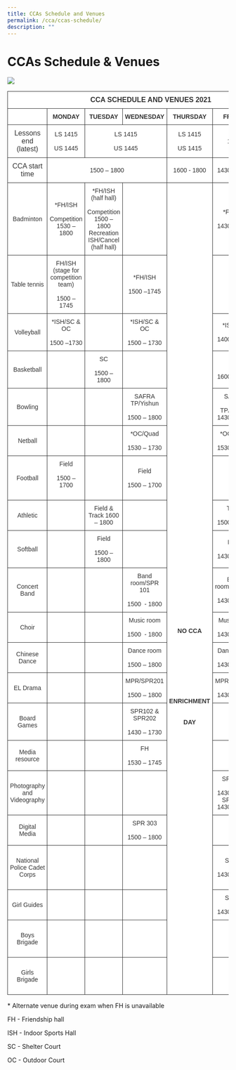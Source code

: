 ```yaml
---
title: CCAs Schedule and Venues
permalink: /cca/ccas-schedule/
description: ""
---
```


# **CCAs Schedule & Venues**

![](/images/MG_9935eee.jpg)



<table style="border-collapse:collapse;border-spacing:0" class="tg"><thead><tr><th style="background-color:#FFF;border-color:#333333;border-style:solid;border-width:1px;color:#333333;font-family:Arial, sans-serif;font-size:medium;font-weight:bold;overflow:hidden;padding:10px 5px;text-align:center;vertical-align:top;word-break:normal" colspan="7"><span style="font-weight:bold">CCA SCHEDULE AND VENUES 2021</span></th></tr></thead><tbody><tr><td style="background-color:#FFF;border-color:#333333;border-style:solid;border-width:1px;color:#333333;font-family:Arial, sans-serif;font-size:medium;overflow:hidden;padding:10px 5px;text-align:center;vertical-align:middle;word-break:normal"></td><td style="background-color:#FFF;border-color:#333333;border-style:solid;border-width:1px;color:#333333;font-family:Arial, sans-serif;font-size:14px;font-weight:bold;overflow:hidden;padding:10px 5px;text-align:center;vertical-align:top;word-break:normal"><span style="font-weight:bold">MONDAY</span></td><td style="background-color:#FFF;border-color:#333333;border-style:solid;border-width:1px;color:#333333;font-family:Arial, sans-serif;font-size:14px;font-weight:bold;overflow:hidden;padding:10px 5px;text-align:center;vertical-align:top;word-break:normal"><span style="font-weight:bold">TUESDAY</span></td><td style="background-color:#FFF;border-color:#333333;border-style:solid;border-width:1px;color:#333333;font-family:Arial, sans-serif;font-size:14px;font-weight:bold;overflow:hidden;padding:10px 5px;text-align:center;vertical-align:top;word-break:normal"><span style="font-weight:bold">WEDNESDAY</span></td><td style="background-color:#FFF;border-color:#333333;border-style:solid;border-width:1px;color:#333333;font-family:Arial, sans-serif;font-size:14px;font-weight:bold;overflow:hidden;padding:10px 5px;text-align:center;vertical-align:top;word-break:normal"><span style="font-weight:bold">THURSDAY</span></td><td style="background-color:#FFF;border-color:#333333;border-style:solid;border-width:1px;color:#333333;font-family:Arial, sans-serif;font-size:14px;font-weight:bold;overflow:hidden;padding:10px 5px;text-align:center;vertical-align:top;word-break:normal"><span style="font-weight:bold">FRIDAY</span></td><td style="background-color:#FFF;border-color:#333333;border-style:solid;border-width:1px;color:#333333;font-family:Arial, sans-serif;font-size:14px;font-weight:bold;overflow:hidden;padding:10px 5px;text-align:center;vertical-align:top;word-break:normal"><span style="font-weight:bold">SATURDAY</span></td></tr><tr><td style="background-color:#FFF;border-color:#333333;border-style:solid;border-width:1px;color:#333333;font-family:Arial, sans-serif;font-size:medium;overflow:hidden;padding:10px 5px;text-align:center;vertical-align:middle;word-break:normal">Lessons end (latest)</td><td style="background-color:#FFF;border-color:#333333;border-style:solid;border-width:1px;color:#333333;font-family:Arial, sans-serif;font-size:14px;overflow:hidden;padding:10px 5px;text-align:center;vertical-align:middle;word-break:normal">LS 1415<br><br>US 1445</td><td style="background-color:#FFF;border-color:#333333;border-style:solid;border-width:1px;color:#333333;font-family:Arial, sans-serif;font-size:14px;overflow:hidden;padding:10px 5px;text-align:center;vertical-align:middle;word-break:normal" colspan="2">LS 1415<br><br>US 1445</td><td style="background-color:#FFF;border-color:#333333;border-style:solid;border-width:1px;color:#333333;font-family:Arial, sans-serif;font-size:14px;overflow:hidden;padding:10px 5px;text-align:center;vertical-align:middle;word-break:normal">LS 1415<br><br>US 1415</td><td style="background-color:#FFF;border-color:#333333;border-style:solid;border-width:1px;color:#333333;font-family:Arial, sans-serif;font-size:14px;overflow:hidden;padding:10px 5px;text-align:center;vertical-align:middle;word-break:normal">1215</td><td style="background-color:#FFF;border-color:#333333;border-style:solid;border-width:1px;color:#333333;font-family:Arial, sans-serif;font-size:14px;overflow:hidden;padding:10px 5px;text-align:center;vertical-align:middle;word-break:normal"></td></tr><tr><td style="background-color:#FFF;border-color:#333333;border-style:solid;border-width:1px;color:#333333;font-family:Arial, sans-serif;font-size:medium;overflow:hidden;padding:10px 5px;text-align:center;vertical-align:middle;word-break:normal">CCA start time</td><td style="background-color:#FFF;border-color:#333333;border-style:solid;border-width:1px;color:#333333;font-family:Arial, sans-serif;font-size:14px;overflow:hidden;padding:10px 5px;text-align:center;vertical-align:middle;word-break:normal" colspan="3">1500 – 1800</td><td style="background-color:#FFF;border-color:#333333;border-style:solid;border-width:1px;color:#333333;font-family:Arial, sans-serif;font-size:14px;overflow:hidden;padding:10px 5px;text-align:center;vertical-align:middle;word-break:normal">1600 - 1800</td><td style="background-color:#FFF;border-color:#333333;border-style:solid;border-width:1px;color:#333333;font-family:Arial, sans-serif;font-size:14px;overflow:hidden;padding:10px 5px;text-align:center;vertical-align:middle;word-break:normal">1430 – 1730</td><td style="background-color:#FFF;border-color:#333333;border-style:solid;border-width:1px;color:#333333;font-family:Arial, sans-serif;font-size:14px;overflow:hidden;padding:10px 5px;text-align:center;vertical-align:middle;word-break:normal">0800 – 1230</td></tr><tr><td style="background-color:#FFF;border-color:#333333;border-style:solid;border-width:1px;color:#333333;font-family:Arial, sans-serif;font-size:14px;overflow:hidden;padding:10px 5px;text-align:center;vertical-align:middle;word-break:normal">Badminton</td><td style="background-color:#FFF;border-color:#333333;border-style:solid;border-width:1px;color:#333333;font-family:Arial, sans-serif;font-size:14px;overflow:hidden;padding:10px 5px;text-align:center;vertical-align:middle;word-break:normal">*FH/ISH<br><br>Competition<br>1530 – 1800</td><td style="background-color:#FFF;border-color:#333333;border-style:solid;border-width:1px;color:#333333;font-family:Arial, sans-serif;font-size:14px;overflow:hidden;padding:10px 5px;text-align:center;vertical-align:middle;word-break:normal">*FH/ISH (half hall)<br><br>Competition<br>1500 – 1800<br>Recreation<br>ISH/Cancel (half hall)</td><td style="background-color:#FFF;border-color:#333333;border-style:solid;border-width:1px;color:#333333;font-family:Arial, sans-serif;font-size:14px;overflow:hidden;padding:10px 5px;text-align:center;vertical-align:middle;word-break:normal"></td><td style="background-color:#FFF;border-color:#333333;border-style:solid;border-width:1px;color:#333333;font-family:Arial, sans-serif;font-size:14px;overflow:hidden;padding:10px 5px;text-align:center;vertical-align:middle;word-break:normal" rowspan="21"> <br><br> <br> <br> <br> <br> <br> <br> <br> <br> <br> <br> <br> <br> <br> <br> <br> <br> <br> <br> <br> <br> <br> <br><span style="font-weight:bold"> </span><br><span style="font-weight:bold">NO CCA</span><br><span style="font-weight:bold"> </span><br><span style="font-weight:bold"> </span><br><span style="font-weight:bold"> </span><br><span style="font-weight:bold"> </span><br><span style="font-weight:bold"> </span><br><span style="font-weight:bold"> </span><br><span style="font-weight:bold"> </span><br><span style="font-weight:bold"> </span><br><span style="font-weight:bold"> </span><br><span style="font-weight:bold">ENRICHMENT</span><br><span style="font-weight:bold"> </span><br><span style="font-weight:bold"> </span><br><span style="font-weight:bold">DAY</span></td><td style="background-color:#FFF;border-color:#333333;border-style:solid;border-width:1px;color:#333333;font-family:Arial, sans-serif;font-size:14px;overflow:hidden;padding:10px 5px;text-align:center;vertical-align:middle;word-break:normal">*FH/ISH<br><br>1430 – 1730</td><td style="background-color:#FFF;border-color:#333333;border-style:solid;border-width:1px;color:#333333;font-family:Arial, sans-serif;font-size:14px;overflow:hidden;padding:10px 5px;text-align:center;vertical-align:middle;word-break:normal"></td></tr><tr><td style="background-color:#FFF;border-color:#333333;border-style:solid;border-width:1px;color:#333333;font-family:Arial, sans-serif;font-size:14px;overflow:hidden;padding:10px 5px;text-align:center;vertical-align:middle;word-break:normal">Table tennis</td><td style="background-color:#FFF;border-color:#333333;border-style:solid;border-width:1px;color:#333333;font-family:Arial, sans-serif;font-size:14px;overflow:hidden;padding:10px 5px;text-align:center;vertical-align:middle;word-break:normal">FH/ISH (stage for competition team)<br><br>1500 – 1745</td><td style="background-color:#FFF;border-color:#333333;border-style:solid;border-width:1px;color:#333333;font-family:Arial, sans-serif;font-size:14px;overflow:hidden;padding:10px 5px;text-align:center;vertical-align:middle;word-break:normal"></td><td style="background-color:#FFF;border-color:#333333;border-style:solid;border-width:1px;color:#333333;font-family:Arial, sans-serif;font-size:14px;overflow:hidden;padding:10px 5px;text-align:center;vertical-align:middle;word-break:normal">*FH/ISH<br><br>1500 –1745</td><td style="background-color:#FFF;border-color:#333333;border-style:solid;border-width:1px;color:#333333;font-family:Arial, sans-serif;font-size:14px;overflow:hidden;padding:10px 5px;text-align:center;vertical-align:middle;word-break:normal"></td><td style="background-color:#FFF;border-color:#333333;border-style:solid;border-width:1px;color:#333333;font-family:Arial, sans-serif;font-size:14px;overflow:hidden;padding:10px 5px;text-align:center;vertical-align:middle;word-break:normal"></td></tr><tr><td style="background-color:#FFF;border-color:#333333;border-style:solid;border-width:1px;color:#333333;font-family:Arial, sans-serif;font-size:14px;overflow:hidden;padding:10px 5px;text-align:center;vertical-align:middle;word-break:normal">Volleyball</td><td style="background-color:#FFF;border-color:#333333;border-style:solid;border-width:1px;color:#333333;font-family:Arial, sans-serif;font-size:14px;overflow:hidden;padding:10px 5px;text-align:center;vertical-align:middle;word-break:normal">*ISH/SC &amp; OC<br><br>1500 –1730</td><td style="background-color:#FFF;border-color:#333333;border-style:solid;border-width:1px;color:#333333;font-family:Arial, sans-serif;font-size:14px;overflow:hidden;padding:10px 5px;text-align:center;vertical-align:middle;word-break:normal"></td><td style="background-color:#FFF;border-color:#333333;border-style:solid;border-width:1px;color:#333333;font-family:Arial, sans-serif;font-size:14px;overflow:hidden;padding:10px 5px;text-align:center;vertical-align:middle;word-break:normal">*ISH/SC &amp; OC<br><br>1500 – 1730</td><td style="background-color:#FFF;border-color:#333333;border-style:solid;border-width:1px;color:#333333;font-family:Arial, sans-serif;font-size:14px;overflow:hidden;padding:10px 5px;text-align:center;vertical-align:middle;word-break:normal">*ISH/OC<br><br>1400 – 1700</td><td style="background-color:#FFF;border-color:#333333;border-style:solid;border-width:1px;color:#333333;font-family:Arial, sans-serif;font-size:14px;overflow:hidden;padding:10px 5px;text-align:center;vertical-align:middle;word-break:normal"></td></tr><tr><td style="background-color:#FFF;border-color:#333333;border-style:solid;border-width:1px;color:#333333;font-family:Arial, sans-serif;font-size:14px;overflow:hidden;padding:10px 5px;text-align:center;vertical-align:middle;word-break:normal">Basketball</td><td style="background-color:#FFF;border-color:#333333;border-style:solid;border-width:1px;color:#333333;font-family:Arial, sans-serif;font-size:14px;overflow:hidden;padding:10px 5px;text-align:center;vertical-align:middle;word-break:normal"></td><td style="background-color:#FFF;border-color:#333333;border-style:solid;border-width:1px;color:#333333;font-family:Arial, sans-serif;font-size:14px;overflow:hidden;padding:10px 5px;text-align:center;vertical-align:middle;word-break:normal">SC<br><br>1500 – 1800</td><td style="background-color:#FFF;border-color:#333333;border-style:solid;border-width:1px;color:#333333;font-family:Arial, sans-serif;font-size:14px;overflow:hidden;padding:10px 5px;text-align:center;vertical-align:middle;word-break:normal"></td><td style="background-color:#FFF;border-color:#333333;border-style:solid;border-width:1px;color:#333333;font-family:Arial, sans-serif;font-size:14px;overflow:hidden;padding:10px 5px;text-align:center;vertical-align:middle;word-break:normal">SC<br><br>1600 – 1800</td><td style="background-color:#FFF;border-color:#333333;border-style:solid;border-width:1px;color:#333333;font-family:Arial, sans-serif;font-size:14px;overflow:hidden;padding:10px 5px;text-align:center;vertical-align:middle;word-break:normal"></td></tr><tr><td style="background-color:#FFF;border-color:#333333;border-style:solid;border-width:1px;color:#333333;font-family:Arial, sans-serif;font-size:14px;overflow:hidden;padding:10px 5px;text-align:center;vertical-align:middle;word-break:normal">Bowling</td><td style="background-color:#FFF;border-color:#333333;border-style:solid;border-width:1px;color:#333333;font-family:Arial, sans-serif;font-size:14px;overflow:hidden;padding:10px 5px;text-align:center;vertical-align:middle;word-break:normal"></td><td style="background-color:#FFF;border-color:#333333;border-style:solid;border-width:1px;color:#333333;font-family:Arial, sans-serif;font-size:14px;overflow:hidden;padding:10px 5px;text-align:center;vertical-align:middle;word-break:normal"></td><td style="background-color:#FFF;border-color:#333333;border-style:solid;border-width:1px;color:#333333;font-family:Arial, sans-serif;font-size:14px;overflow:hidden;padding:10px 5px;text-align:center;vertical-align:middle;word-break:normal">SAFRA TP/Yishun<br><br>1500 – 1800</td><td style="background-color:#FFF;border-color:#333333;border-style:solid;border-width:1px;color:#333333;font-family:Arial, sans-serif;font-size:14px;overflow:hidden;padding:10px 5px;text-align:center;vertical-align:middle;word-break:normal">SAFRA<br><br>TP/Yishun<br>1430 – 1730</td><td style="background-color:#FFF;border-color:#333333;border-style:solid;border-width:1px;color:#333333;font-family:Arial, sans-serif;font-size:14px;overflow:hidden;padding:10px 5px;text-align:center;vertical-align:middle;word-break:normal"></td></tr><tr><td style="background-color:#FFF;border-color:#333333;border-style:solid;border-width:1px;color:#333333;font-family:Arial, sans-serif;font-size:14px;overflow:hidden;padding:10px 5px;text-align:center;vertical-align:middle;word-break:normal">Netball</td><td style="background-color:#FFF;border-color:#333333;border-style:solid;border-width:1px;color:#333333;font-family:Arial, sans-serif;font-size:14px;overflow:hidden;padding:10px 5px;text-align:center;vertical-align:middle;word-break:normal"></td><td style="background-color:#FFF;border-color:#333333;border-style:solid;border-width:1px;color:#333333;font-family:Arial, sans-serif;font-size:14px;overflow:hidden;padding:10px 5px;text-align:center;vertical-align:middle;word-break:normal"></td><td style="background-color:#FFF;border-color:#333333;border-style:solid;border-width:1px;color:#333333;font-family:Arial, sans-serif;font-size:14px;overflow:hidden;padding:10px 5px;text-align:center;vertical-align:middle;word-break:normal">*OC/Quad<br><br>1530 – 1730</td><td style="background-color:#FFF;border-color:#333333;border-style:solid;border-width:1px;color:#333333;font-family:Arial, sans-serif;font-size:14px;overflow:hidden;padding:10px 5px;text-align:center;vertical-align:middle;word-break:normal">*OC/Quad<br><br>1530 – 1730</td><td style="background-color:#FFF;border-color:#333333;border-style:solid;border-width:1px;color:#333333;font-family:Arial, sans-serif;font-size:14px;overflow:hidden;padding:10px 5px;text-align:center;vertical-align:middle;word-break:normal"></td></tr><tr><td style="background-color:#FFF;border-color:#333333;border-style:solid;border-width:1px;color:#333333;font-family:Arial, sans-serif;font-size:14px;overflow:hidden;padding:10px 5px;text-align:center;vertical-align:middle;word-break:normal">Football</td><td style="background-color:#FFF;border-color:#333333;border-style:solid;border-width:1px;color:#333333;font-family:Arial, sans-serif;font-size:14px;overflow:hidden;padding:10px 5px;text-align:center;vertical-align:middle;word-break:normal">Field<br><br>1500 – 1700<br> </td><td style="background-color:#FFF;border-color:#333333;border-style:solid;border-width:1px;color:#333333;font-family:Arial, sans-serif;font-size:14px;overflow:hidden;padding:10px 5px;text-align:center;vertical-align:middle;word-break:normal"> <br><br> </td><td style="background-color:#FFF;border-color:#333333;border-style:solid;border-width:1px;color:#333333;font-family:Arial, sans-serif;font-size:14px;overflow:hidden;padding:10px 5px;text-align:center;vertical-align:middle;word-break:normal">Field<br><br>1500 – 1700</td><td style="background-color:#FFF;border-color:#333333;border-style:solid;border-width:1px;color:#333333;font-family:Arial, sans-serif;font-size:14px;overflow:hidden;padding:10px 5px;text-align:center;vertical-align:middle;word-break:normal"></td><td style="background-color:#FFF;border-color:#333333;border-style:solid;border-width:1px;color:#333333;font-family:Arial, sans-serif;font-size:14px;overflow:hidden;padding:10px 5px;text-align:center;vertical-align:middle;word-break:normal"></td></tr><tr><td style="background-color:#FFF;border-color:#333333;border-style:solid;border-width:1px;color:#333333;font-family:Arial, sans-serif;font-size:14px;overflow:hidden;padding:10px 5px;text-align:center;vertical-align:middle;word-break:normal">Athletic</td><td style="background-color:#FFF;border-color:#333333;border-style:solid;border-width:1px;color:#333333;font-family:Arial, sans-serif;font-size:14px;overflow:hidden;padding:10px 5px;text-align:center;vertical-align:middle;word-break:normal"></td><td style="background-color:#FFF;border-color:#333333;border-style:solid;border-width:1px;color:#333333;font-family:Arial, sans-serif;font-size:14px;overflow:hidden;padding:10px 5px;text-align:center;vertical-align:middle;word-break:normal">Field &amp; Track 1600 – 1800</td><td style="background-color:#FFF;border-color:#333333;border-style:solid;border-width:1px;color:#333333;font-family:Arial, sans-serif;font-size:14px;overflow:hidden;padding:10px 5px;text-align:center;vertical-align:middle;word-break:normal"></td><td style="background-color:#FFF;border-color:#333333;border-style:solid;border-width:1px;color:#333333;font-family:Arial, sans-serif;font-size:14px;overflow:hidden;padding:10px 5px;text-align:center;vertical-align:middle;word-break:normal">Track<br><br>1500 – 1700</td><td style="background-color:#FFF;border-color:#333333;border-style:solid;border-width:1px;color:#333333;font-family:Arial, sans-serif;font-size:14px;overflow:hidden;padding:10px 5px;text-align:center;vertical-align:middle;word-break:normal"></td></tr><tr><td style="background-color:#FFF;border-color:#333333;border-style:solid;border-width:1px;color:#333333;font-family:Arial, sans-serif;font-size:14px;overflow:hidden;padding:10px 5px;text-align:center;vertical-align:middle;word-break:normal">Softball</td><td style="background-color:#FFF;border-color:#333333;border-style:solid;border-width:1px;color:#333333;font-family:Arial, sans-serif;font-size:14px;overflow:hidden;padding:10px 5px;text-align:center;vertical-align:middle;word-break:normal"></td><td style="background-color:#FFF;border-color:#333333;border-style:solid;border-width:1px;color:#333333;font-family:Arial, sans-serif;font-size:14px;overflow:hidden;padding:10px 5px;text-align:center;vertical-align:middle;word-break:normal">Field<br><br>1500 – 1800</td><td style="background-color:#FFF;border-color:#333333;border-style:solid;border-width:1px;color:#333333;font-family:Arial, sans-serif;font-size:14px;overflow:hidden;padding:10px 5px;text-align:center;vertical-align:middle;word-break:normal"></td><td style="background-color:#FFF;border-color:#333333;border-style:solid;border-width:1px;color:#333333;font-family:Arial, sans-serif;font-size:14px;overflow:hidden;padding:10px 5px;text-align:center;vertical-align:middle;word-break:normal">Field<br><br>1430 – 1730</td><td style="background-color:#FFF;border-color:#333333;border-style:solid;border-width:1px;color:#333333;font-family:Arial, sans-serif;font-size:14px;overflow:hidden;padding:10px 5px;text-align:center;vertical-align:middle;word-break:normal"></td></tr><tr><td style="background-color:#FFF;border-color:#333333;border-style:solid;border-width:1px;color:#333333;font-family:Arial, sans-serif;font-size:14px;overflow:hidden;padding:10px 5px;text-align:center;vertical-align:middle;word-break:normal">Concert Band</td><td style="background-color:#FFF;border-color:#333333;border-style:solid;border-width:1px;color:#333333;font-family:Arial, sans-serif;font-size:14px;overflow:hidden;padding:10px 5px;text-align:center;vertical-align:middle;word-break:normal"></td><td style="background-color:#FFF;border-color:#333333;border-style:solid;border-width:1px;color:#333333;font-family:Arial, sans-serif;font-size:14px;overflow:hidden;padding:10px 5px;text-align:center;vertical-align:middle;word-break:normal"></td><td style="background-color:#FFF;border-color:#333333;border-style:solid;border-width:1px;color:#333333;font-family:Arial, sans-serif;font-size:14px;overflow:hidden;padding:10px 5px;text-align:center;vertical-align:middle;word-break:normal">Band room/SPR 101<br><br>1500  - 1800</td><td style="background-color:#FFF;border-color:#333333;border-style:solid;border-width:1px;color:#333333;font-family:Arial, sans-serif;font-size:14px;overflow:hidden;padding:10px 5px;text-align:center;vertical-align:middle;word-break:normal">Band room/SPR101<br><br>1430 – 1730</td><td style="background-color:#FFF;border-color:#333333;border-style:solid;border-width:1px;color:#333333;font-family:Arial, sans-serif;font-size:14px;overflow:hidden;padding:10px 5px;text-align:center;vertical-align:middle;word-break:normal"></td></tr><tr><td style="background-color:#FFF;border-color:#333333;border-style:solid;border-width:1px;color:#333333;font-family:Arial, sans-serif;font-size:14px;overflow:hidden;padding:10px 5px;text-align:center;vertical-align:middle;word-break:normal">Choir</td><td style="background-color:#FFF;border-color:#333333;border-style:solid;border-width:1px;color:#333333;font-family:Arial, sans-serif;font-size:14px;overflow:hidden;padding:10px 5px;text-align:center;vertical-align:middle;word-break:normal"></td><td style="background-color:#FFF;border-color:#333333;border-style:solid;border-width:1px;color:#333333;font-family:Arial, sans-serif;font-size:14px;overflow:hidden;padding:10px 5px;text-align:center;vertical-align:middle;word-break:normal"></td><td style="background-color:#FFF;border-color:#333333;border-style:solid;border-width:1px;color:#333333;font-family:Arial, sans-serif;font-size:14px;overflow:hidden;padding:10px 5px;text-align:center;vertical-align:middle;word-break:normal">Music room<br><br>1500  - 1800</td><td style="background-color:#FFF;border-color:#333333;border-style:solid;border-width:1px;color:#333333;font-family:Arial, sans-serif;font-size:14px;overflow:hidden;padding:10px 5px;text-align:center;vertical-align:middle;word-break:normal">Music room<br><br>1430 – 1730</td><td style="background-color:#FFF;border-color:#333333;border-style:solid;border-width:1px;color:#333333;font-family:Arial, sans-serif;font-size:14px;overflow:hidden;padding:10px 5px;text-align:center;vertical-align:middle;word-break:normal"></td></tr><tr><td style="background-color:#FFF;border-color:#333333;border-style:solid;border-width:1px;color:#333333;font-family:Arial, sans-serif;font-size:14px;overflow:hidden;padding:10px 5px;text-align:center;vertical-align:middle;word-break:normal">Chinese Dance</td><td style="background-color:#FFF;border-color:#333333;border-style:solid;border-width:1px;color:#333333;font-family:Arial, sans-serif;font-size:14px;overflow:hidden;padding:10px 5px;text-align:center;vertical-align:middle;word-break:normal"></td><td style="background-color:#FFF;border-color:#333333;border-style:solid;border-width:1px;color:#333333;font-family:Arial, sans-serif;font-size:14px;overflow:hidden;padding:10px 5px;text-align:center;vertical-align:middle;word-break:normal"></td><td style="background-color:#FFF;border-color:#333333;border-style:solid;border-width:1px;color:#333333;font-family:Arial, sans-serif;font-size:14px;overflow:hidden;padding:10px 5px;text-align:center;vertical-align:middle;word-break:normal">Dance room<br><br>1500 – 1800</td><td style="background-color:#FFF;border-color:#333333;border-style:solid;border-width:1px;color:#333333;font-family:Arial, sans-serif;font-size:14px;overflow:hidden;padding:10px 5px;text-align:center;vertical-align:middle;word-break:normal">Dance room<br><br>1430 – 1730</td><td style="background-color:#FFF;border-color:#333333;border-style:solid;border-width:1px;color:#333333;font-family:Arial, sans-serif;font-size:14px;overflow:hidden;padding:10px 5px;text-align:center;vertical-align:middle;word-break:normal"></td></tr><tr><td style="background-color:#FFF;border-color:#333333;border-style:solid;border-width:1px;color:#333333;font-family:Arial, sans-serif;font-size:14px;overflow:hidden;padding:10px 5px;text-align:center;vertical-align:middle;word-break:normal">EL Drama</td><td style="background-color:#FFF;border-color:#333333;border-style:solid;border-width:1px;color:#333333;font-family:Arial, sans-serif;font-size:14px;overflow:hidden;padding:10px 5px;text-align:center;vertical-align:middle;word-break:normal"></td><td style="background-color:#FFF;border-color:#333333;border-style:solid;border-width:1px;color:#333333;font-family:Arial, sans-serif;font-size:14px;overflow:hidden;padding:10px 5px;text-align:center;vertical-align:middle;word-break:normal"></td><td style="background-color:#FFF;border-color:#333333;border-style:solid;border-width:1px;color:#333333;font-family:Arial, sans-serif;font-size:14px;overflow:hidden;padding:10px 5px;text-align:center;vertical-align:middle;word-break:normal">MPR/SPR201<br><br>1500 – 1800</td><td style="background-color:#FFF;border-color:#333333;border-style:solid;border-width:1px;color:#333333;font-family:Arial, sans-serif;font-size:14px;overflow:hidden;padding:10px 5px;text-align:center;vertical-align:middle;word-break:normal">MPR/SPR201<br><br>1430 – 1730</td><td style="background-color:#FFF;border-color:#333333;border-style:solid;border-width:1px;color:#333333;font-family:Arial, sans-serif;font-size:14px;overflow:hidden;padding:10px 5px;text-align:center;vertical-align:middle;word-break:normal"></td></tr><tr><td style="background-color:#FFF;border-color:#333333;border-style:solid;border-width:1px;color:#333333;font-family:Arial, sans-serif;font-size:14px;overflow:hidden;padding:10px 5px;text-align:center;vertical-align:middle;word-break:normal">Board Games</td><td style="background-color:#FFF;border-color:#333333;border-style:solid;border-width:1px;color:#333333;font-family:Arial, sans-serif;font-size:14px;overflow:hidden;padding:10px 5px;text-align:center;vertical-align:middle;word-break:normal"></td><td style="background-color:#FFF;border-color:#333333;border-style:solid;border-width:1px;color:#333333;font-family:Arial, sans-serif;font-size:14px;overflow:hidden;padding:10px 5px;text-align:center;vertical-align:middle;word-break:normal"></td><td style="background-color:#FFF;border-color:#333333;border-style:solid;border-width:1px;color:#333333;font-family:Arial, sans-serif;font-size:14px;overflow:hidden;padding:10px 5px;text-align:center;vertical-align:middle;word-break:normal">SPR102 &amp; SPR202<br><br>1430 – 1730</td><td style="background-color:#FFF;border-color:#333333;border-style:solid;border-width:1px;color:#333333;font-family:Arial, sans-serif;font-size:14px;overflow:hidden;padding:10px 5px;text-align:center;vertical-align:middle;word-break:normal"></td><td style="background-color:#FFF;border-color:#333333;border-style:solid;border-width:1px;color:#333333;font-family:Arial, sans-serif;font-size:14px;overflow:hidden;padding:10px 5px;text-align:center;vertical-align:middle;word-break:normal"></td></tr><tr><td style="background-color:#FFF;border-color:#333333;border-style:solid;border-width:1px;color:#333333;font-family:Arial, sans-serif;font-size:14px;overflow:hidden;padding:10px 5px;text-align:center;vertical-align:middle;word-break:normal">Media resource</td><td style="background-color:#FFF;border-color:#333333;border-style:solid;border-width:1px;color:#333333;font-family:Arial, sans-serif;font-size:14px;overflow:hidden;padding:10px 5px;text-align:center;vertical-align:middle;word-break:normal"></td><td style="background-color:#FFF;border-color:#333333;border-style:solid;border-width:1px;color:#333333;font-family:Arial, sans-serif;font-size:14px;overflow:hidden;padding:10px 5px;text-align:center;vertical-align:middle;word-break:normal"></td><td style="background-color:#FFF;border-color:#333333;border-style:solid;border-width:1px;color:#333333;font-family:Arial, sans-serif;font-size:14px;overflow:hidden;padding:10px 5px;text-align:center;vertical-align:middle;word-break:normal">FH<br><br>1530 – 1745</td><td style="background-color:#FFF;border-color:#333333;border-style:solid;border-width:1px;color:#333333;font-family:Arial, sans-serif;font-size:14px;overflow:hidden;padding:10px 5px;text-align:center;vertical-align:middle;word-break:normal"></td><td style="background-color:#FFF;border-color:#333333;border-style:solid;border-width:1px;color:#333333;font-family:Arial, sans-serif;font-size:14px;overflow:hidden;padding:10px 5px;text-align:center;vertical-align:middle;word-break:normal"></td></tr><tr><td style="background-color:#FFF;border-color:#333333;border-style:solid;border-width:1px;color:#333333;font-family:Arial, sans-serif;font-size:14px;overflow:hidden;padding:10px 5px;text-align:center;vertical-align:middle;word-break:normal">Photography and Videography</td><td style="background-color:#FFF;border-color:#333333;border-style:solid;border-width:1px;color:#333333;font-family:Arial, sans-serif;font-size:14px;overflow:hidden;padding:10px 5px;text-align:center;vertical-align:middle;word-break:normal"></td><td style="background-color:#FFF;border-color:#333333;border-style:solid;border-width:1px;color:#333333;font-family:Arial, sans-serif;font-size:14px;overflow:hidden;padding:10px 5px;text-align:center;vertical-align:middle;word-break:normal"></td><td style="background-color:#FFF;border-color:#333333;border-style:solid;border-width:1px;color:#333333;font-family:Arial, sans-serif;font-size:14px;overflow:hidden;padding:10px 5px;text-align:center;vertical-align:middle;word-break:normal"></td><td style="background-color:#FFF;border-color:#333333;border-style:solid;border-width:1px;color:#333333;font-family:Arial, sans-serif;font-size:14px;overflow:hidden;padding:10px 5px;text-align:center;vertical-align:middle;word-break:normal">SPR 203<br><br>1430 – 1730<br>SPR 303<br>1430 – 1730</td><td style="background-color:#FFF;border-color:#333333;border-style:solid;border-width:1px;color:#333333;font-family:Arial, sans-serif;font-size:14px;overflow:hidden;padding:10px 5px;text-align:center;vertical-align:middle;word-break:normal"></td></tr><tr><td style="background-color:#FFF;border-color:#333333;border-style:solid;border-width:1px;color:#333333;font-family:Arial, sans-serif;font-size:14px;overflow:hidden;padding:10px 5px;text-align:center;vertical-align:middle;word-break:normal">Digital Media</td><td style="background-color:#FFF;border-color:#333333;border-style:solid;border-width:1px;color:#333333;font-family:Arial, sans-serif;font-size:14px;overflow:hidden;padding:10px 5px;text-align:center;vertical-align:middle;word-break:normal"></td><td style="background-color:#FFF;border-color:#333333;border-style:solid;border-width:1px;color:#333333;font-family:Arial, sans-serif;font-size:14px;overflow:hidden;padding:10px 5px;text-align:center;vertical-align:middle;word-break:normal"></td><td style="background-color:#FFF;border-color:#333333;border-style:solid;border-width:1px;color:#333333;font-family:Arial, sans-serif;font-size:14px;overflow:hidden;padding:10px 5px;text-align:center;vertical-align:middle;word-break:normal">SPR 303<br><br>1500 – 1800</td><td style="background-color:#FFF;border-color:#333333;border-style:solid;border-width:1px;color:#333333;font-family:Arial, sans-serif;font-size:14px;overflow:hidden;padding:10px 5px;text-align:center;vertical-align:middle;word-break:normal"></td><td style="background-color:#FFF;border-color:#333333;border-style:solid;border-width:1px;color:#333333;font-family:Arial, sans-serif;font-size:14px;overflow:hidden;padding:10px 5px;text-align:center;vertical-align:middle;word-break:normal"></td></tr><tr><td style="background-color:#FFF;border-color:#333333;border-style:solid;border-width:1px;color:#333333;font-family:Arial, sans-serif;font-size:14px;overflow:hidden;padding:10px 5px;text-align:center;vertical-align:middle;word-break:normal">National Police Cadet Corps</td><td style="background-color:#FFF;border-color:#333333;border-style:solid;border-width:1px;color:#333333;font-family:Arial, sans-serif;font-size:14px;overflow:hidden;padding:10px 5px;text-align:center;vertical-align:middle;word-break:normal"></td><td style="background-color:#FFF;border-color:#333333;border-style:solid;border-width:1px;color:#333333;font-family:Arial, sans-serif;font-size:14px;overflow:hidden;padding:10px 5px;text-align:center;vertical-align:middle;word-break:normal"></td><td style="background-color:#FFF;border-color:#333333;border-style:solid;border-width:1px;color:#333333;font-family:Arial, sans-serif;font-size:14px;overflow:hidden;padding:10px 5px;text-align:center;vertical-align:middle;word-break:normal"></td><td style="background-color:#FFF;border-color:#333333;border-style:solid;border-width:1px;color:#333333;font-family:Arial, sans-serif;font-size:14px;overflow:hidden;padding:10px 5px;text-align:center;vertical-align:middle;word-break:normal">School<br><br>1430 – 1730</td><td style="background-color:#FFF;border-color:#333333;border-style:solid;border-width:1px;color:#333333;font-family:Arial, sans-serif;font-size:14px;overflow:hidden;padding:10px 5px;text-align:center;vertical-align:middle;word-break:normal">1st week (per month)<br><br>0800 – 1200</td></tr><tr><td style="background-color:#FFF;border-color:#333333;border-style:solid;border-width:1px;color:#333333;font-family:Arial, sans-serif;font-size:14px;overflow:hidden;padding:10px 5px;text-align:center;vertical-align:middle;word-break:normal">Girl Guides</td><td style="background-color:#FFF;border-color:#333333;border-style:solid;border-width:1px;color:#333333;font-family:Arial, sans-serif;font-size:14px;overflow:hidden;padding:10px 5px;text-align:center;vertical-align:middle;word-break:normal"></td><td style="background-color:#FFF;border-color:#333333;border-style:solid;border-width:1px;color:#333333;font-family:Arial, sans-serif;font-size:14px;overflow:hidden;padding:10px 5px;text-align:center;vertical-align:middle;word-break:normal"></td><td style="background-color:#FFF;border-color:#333333;border-style:solid;border-width:1px;color:#333333;font-family:Arial, sans-serif;font-size:14px;overflow:hidden;padding:10px 5px;text-align:center;vertical-align:middle;word-break:normal"></td><td style="background-color:#FFF;border-color:#333333;border-style:solid;border-width:1px;color:#333333;font-family:Arial, sans-serif;font-size:14px;overflow:hidden;padding:10px 5px;text-align:center;vertical-align:middle;word-break:normal">School<br><br>1430 – 1730</td><td style="background-color:#FFF;border-color:#333333;border-style:solid;border-width:1px;color:#333333;font-family:Arial, sans-serif;font-size:14px;overflow:hidden;padding:10px 5px;text-align:center;vertical-align:middle;word-break:normal"></td></tr><tr><td style="background-color:#FFF;border-color:#333333;border-style:solid;border-width:1px;color:#333333;font-family:Arial, sans-serif;font-size:14px;overflow:hidden;padding:10px 5px;text-align:center;vertical-align:middle;word-break:normal">Boys Brigade</td><td style="background-color:#FFF;border-color:#333333;border-style:solid;border-width:1px;color:#333333;font-family:Arial, sans-serif;font-size:14px;overflow:hidden;padding:10px 5px;text-align:center;vertical-align:middle;word-break:normal"></td><td style="background-color:#FFF;border-color:#333333;border-style:solid;border-width:1px;color:#333333;font-family:Arial, sans-serif;font-size:14px;overflow:hidden;padding:10px 5px;text-align:center;vertical-align:middle;word-break:normal"></td><td style="background-color:#FFF;border-color:#333333;border-style:solid;border-width:1px;color:#333333;font-family:Arial, sans-serif;font-size:14px;overflow:hidden;padding:10px 5px;text-align:center;vertical-align:middle;word-break:normal"></td><td style="background-color:#FFF;border-color:#333333;border-style:solid;border-width:1px;color:#333333;font-family:Arial, sans-serif;font-size:14px;overflow:hidden;padding:10px 5px;text-align:center;vertical-align:middle;word-break:normal"></td><td style="background-color:#FFF;border-color:#333333;border-style:solid;border-width:1px;color:#333333;font-family:Arial, sans-serif;font-size:14px;overflow:hidden;padding:10px 5px;text-align:center;vertical-align:middle;word-break:normal">School<br><br>0830 – 1230</td></tr><tr><td style="background-color:#FFF;border-color:#333333;border-style:solid;border-width:1px;color:#333333;font-family:Arial, sans-serif;font-size:14px;overflow:hidden;padding:10px 5px;text-align:center;vertical-align:middle;word-break:normal">Girls Brigade</td><td style="background-color:#FFF;border-color:#333333;border-style:solid;border-width:1px;color:#333333;font-family:Arial, sans-serif;font-size:14px;overflow:hidden;padding:10px 5px;text-align:center;vertical-align:middle;word-break:normal"></td><td style="background-color:#FFF;border-color:#333333;border-style:solid;border-width:1px;color:#333333;font-family:Arial, sans-serif;font-size:14px;overflow:hidden;padding:10px 5px;text-align:center;vertical-align:middle;word-break:normal"></td><td style="background-color:#FFF;border-color:#333333;border-style:solid;border-width:1px;color:#333333;font-family:Arial, sans-serif;font-size:14px;overflow:hidden;padding:10px 5px;text-align:center;vertical-align:middle;word-break:normal"></td><td style="background-color:#FFF;border-color:#333333;border-style:solid;border-width:1px;color:#333333;font-family:Arial, sans-serif;font-size:14px;overflow:hidden;padding:10px 5px;text-align:center;vertical-align:middle;word-break:normal"></td><td style="background-color:#FFF;border-color:#333333;border-style:solid;border-width:1px;color:#333333;font-family:Arial, sans-serif;font-size:14px;overflow:hidden;padding:10px 5px;text-align:center;vertical-align:middle;word-break:normal">School<br><br>0830 – 1230</td></tr></tbody></table>
* Alternate venue during exam when FH is unavailable

FH - Friendship hall

ISH - Indoor Sports Hall

SC - Shelter Court

OC - Outdoor Court